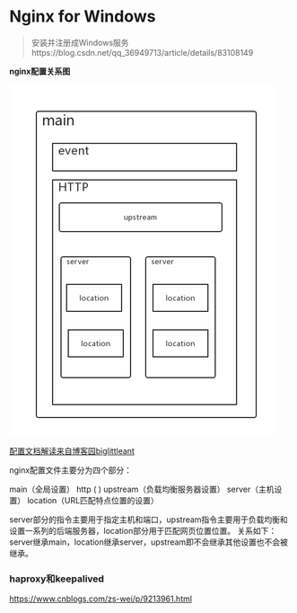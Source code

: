 # Nginx for Windows
> 安装并注册成Windows服务https://blog.csdn.net/qq_36949713/article/details/83108149


**nginx配置关系图**

![图片来自https://blog.csdn.net/qq_29677867/article/details/90112472](../static/img/nginxconfig.png)

[配置文档解读来自博客园biglittleant](https://www.cnblogs.com/biglittleant/p/8979852.html)

nginx配置文件主要分为四个部分：

main（全局设置）
http ( )
upstream（负载均衡服务器设置）
server（主机设置）
location（URL匹配特点位置的设置）

server部分的指令主要用于指定主机和端口，upstream指令主要用于负载均衡和设置一系列的后端服务器，location部分用于匹配网页位置位置。
关系如下：
server继承main，location继承server，upstream即不会继承其他设置也不会被继承。

### haproxy和keepalived

https://www.cnblogs.com/zs-wei/p/9213961.html